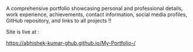 A comprehensive portfolio showcasing personal and professional details, work experience, achievements, contact information, social media profiles, GitHub repository, and links to all projects !!

Site is live at :

https://abhishek-kumar-ghub.github.io/My-Portfolio-/
